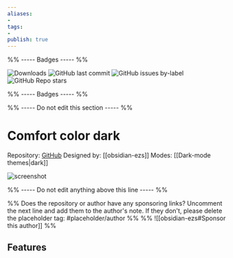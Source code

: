 ```yaml
---
aliases:
- 
tags: 
- 
publish: true
---
```


%% ----- Badges ----- %%

![Downloads](https://img.shields.io/badge/downloads-869-573E7A?style=for-the-badge&logo=)
![GitHub last commit](https://img.shields.io/github/last-commit/obsidian-ezs/obsidian-comfort-color-dark?color=573E7A&label=last%20update&logo=github&style=for-the-badge)
![GitHub issues by-label](https://img.shields.io/github/issues/obsidian-ezs/obsidian-comfort-color-dark/help%20wanted?color=573E7A&logo=github&style=for-the-badge) 
![GitHub Repo stars](https://img.shields.io/github/stars/obsidian-ezs/obsidian-comfort-color-dark?color=573E7A&logo=github&style=for-the-badge)

%% ----- Badges ----- %%

%% ----- Do not edit this section ----- %%

# Comfort color dark

Repository: [GitHub](https://github.com/obsidian-ezs/obsidian-comfort-color-dark)
Designed by: [[obsidian-ezs]]
Modes: [[Dark-mode themes|dark]]



![screenshot](https://github.com/obsidian-ezs/obsidian-comfort-color-dark/raw/master/screencap.png)

%% ----- Do not edit anything above this line ----- %% 

%% Does the repository or author have any sponsoring links? Uncomment the next line and add them to the author's note. If they don't, please delete the placeholder tag: #placeholder/author %%
%% ![[obsidian-ezs#Sponsor this author]] %%


## Features


